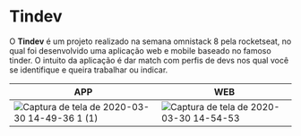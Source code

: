 # Tindev
O **Tindev** é um projeto realizado na semana omnistack 8 pela rocketseat, no qual foi desenvolvido uma aplicação web e mobile baseado no famoso tinder. O intuito da aplicação é dar match com perfis de devs nos qual você se identifique e queira trabalhar ou indicar.



|APP | WEB | 
| ------------ | ------------- |
|![Captura de tela de 2020-03-30 14-49-36 1 (1)](https://user-images.githubusercontent.com/50887367/77947408-40728b00-729a-11ea-93bb-2a117e353dc9.png) | ![Captura de tela de 2020-03-30 14-54-53](https://user-images.githubusercontent.com/50887367/77947670-a9f29980-729a-11ea-8c96-64640180c3db.png)
